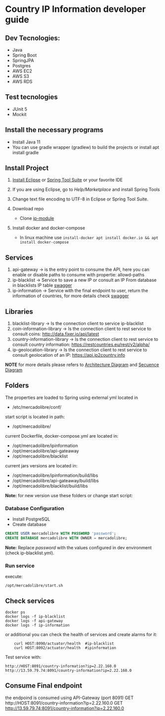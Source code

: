# Country IP Information developer guide

## Dev Tecnologies:
* Java
* Spring Boot
* SpringJPA
* Postgres
* AWS EC2
* AWS S3
* AWS RDS

## Test tecnologies
* JUnit 5
* Mockit

## Install the necessary programs ##

* Install Java 11
* You can use gradle wrapper (gradlew) to build the projects or install apt install gradle

## Install Project ##

1. [Install Eclipse](https://www.eclipse.org/downloads/) or [Spring Tool Suite](https://spring.io/tools/sts/all) or your favorite IDE
2. If you are using Eclipse, go to *Help/Marketplace* and install Spring Tools
3. Change text file encoding to UTF-8 in Eclipse or Spring Tool Suite.
4. Download repo
	* Clone [ip-module](https://github.com/daocovalle/ip-country-information)

5. Install docker and docker-compose
    * In linux machine use 
	                      ```install-docker
						     apt install docker.io &&
						     apt install docker-compose```
## Services

1. api-gateway -> is the entry point to consume the API, here you can enable or disable paths to consume with propertie: allowd-paths
2. ip-blacklist -> Service to save a new IP or consult an IP From database in blacklists IP table [swagger](http://13.59.79.74:8090/swagger-ui/index.html)
3. ip-information -> Service with the final endpoint to user, return the information of countries, for more details check [swagger](http://13.59.79.74:8092/swagger-ui/index.html)

## Libraries

1. blacklist-library -> Is the connection client to service ip-blacklist
2. coin-information-library -> Is the connection client to rest service to consult coins: http://data.fixer.io/api/latest
3. country-information-library -> Is the connection client to rest service to consult country information: https://restcountries.eu/rest/v2/alpha/
4. ip-geolocation-library -> Is the connection client to rest service to consult geolocation of an IP: https://api.ip2country.info

__NOTE__ for more details please refers to [Architecture Diagram](https://github.com/daocovalle/ip-information/tree/main/doc/diagrams/architecture) and [Secuence Diagram](https://github.com/daocovalle/ip-information/tree/main/doc/diagrams/sequence)

## Folders

The properties are loaded to Spring using external yml located in

* /etc/mercadolibre/conf/

start script is located in path:

* /opt/mercadolibre/

current Dockerfile, docker-compose.yml are located in: 

* /opt/mercadolibre/ipinformation
* /opt/mercadolibre/api-gateaway
* /opt/mercadolibre/blacklist

current jars versions are located in:

* /opt/mercadolibre/ipinformation/build/libs
* /opt/mercadolibre/api-gateaway/build/libs
* /opt/mercadolibre/blacklist/build/libs

__Note:__  for new version use these folders or change start script:

### Database Configuration

* Install PostgreSQL
* Create database

```sql
CREATE USER mercadolibre WITH PASSWORD 'password';
CREATE DATABASE mercadolibre WITH OWNER = mercadolibre;
```
__Note:__ Replace _password_  with the values configured in dev environment (check ip-blacklist.yml).

### Run service

execute:
```start-services
/opt/mercadolibre/start.sh
```
## Check services

```check process and logs
docker ps
docker logs -f ip-blacklist
docker logs -f api-gateway
docker logs -f ip-information
```

or additional you can check the health of services and create alarms for it:

```health
    curl HOST:8090/actuator/health  #ip-blacklist
	curl HOST:8092/actuator/health  #ipinformation
```

Test service with:

```health
http://HOST:8091/country-information?ip=2.22.160.0
http://13.59.79.74:8091/country-information?ip=2.22.160.0
```

## Consume Final endpoint
the endpoind is consumed using API-Gateway (port 8091)
GET http://HOST:8091/country-information?ip=2.22.160.0
GET http://13.59.79.74:8091/country-information?ip=2.22.160.0